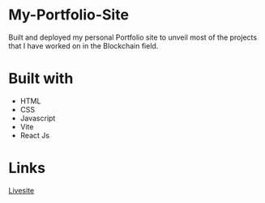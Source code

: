 # My-Portfolio-Site


Built and deployed my personal Portfolio site to unveil most of the projects that I have worked on in the Blockchain field. 

# Built with

- HTML 
- CSS
- Javascript 
- Vite
- React Js 

# Links 
<a target="_blank" href="https://mercia-ravelontsoa-portfolio.netlify.app"> Livesite </a>



